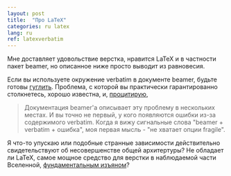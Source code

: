 ```yaml
---
layout: post
title:  "Про LaTeX"
categories: ru latex
lang: ru
ref: latexverbatim
---
```

Мне доставляет удовольствие верстка, нравится LaTeX и в частности пакет beamer, но описанное ниже просто выводит из равновесия.

Если вы используете окружение verbatim в документе beamer, будьте готовы [гуглить](https://www.google.com/search?&q=latex+beamer+verbatim+problem). Проблема, с которой вы практически гарантированно столкнетесь, хорошо известна, и, [процитирую](http://tex.stackexchange.com/questions/256666/paragraph-ended-before-verbatim-was-complete-when-trying-to-use-verbatim-in),

> Документация beamer'а описывает эту проблему в нескольких местах. И вы точно не первый, у кого появляются ошибки из-за содержимого verbatim. Когда я вижу сигнальные слова "beamer + verbatim + ошибка", моя первая мысль - "не хватает опции fragile".

Я что-то упускаю или подобные странные зависимости действительно свидетельствуют об несовершенстве общей архитертуры? Не обладает ли LaTeX, самое мощное средство для верстки в наблюдаемой части Вселенной, [фундаментальным изъяном](http://journals.plos.org/plosone/article?id=10.1371/journal.pone.0115069)?
